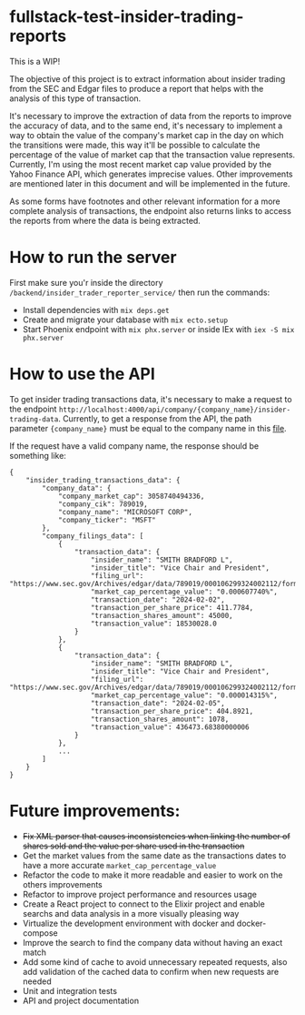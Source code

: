 # fullstack-test-insider-trading-reports
This is a WIP!

The objective of this project is to extract information about insider trading from the SEC and Edgar files to produce a report that helps with the analysis of this type of transaction.

It's necessary to improve the extraction of data from the reports to improve the accuracy of data, and to the same end, it's necessary to implement a way to obtain the value of the company's market cap in the day on which the transitions were made, this way it'll be possible to calculate the percentage of the value of market cap that the transaction value represents. Currently, I'm using the most recent market cap value provided by the Yahoo Finance API, which generates imprecise values. Other improvements are mentioned later in this document and will be implemented in the future.

As some forms have footnotes and other relevant information for a more complete analysis of transactions, the endpoint also returns links to access the reports from where the data is being extracted.

# How to run the server
First make sure you'r inside the directory `/backend/insider_trader_reporter_service/` then run the commands:
  * Install dependencies with `mix deps.get`
  * Create and migrate your database with `mix ecto.setup`
  * Start Phoenix endpoint with `mix phx.server` or inside IEx with `iex -S mix phx.server`

# How to use the API
To get insider trading transactions data, it's necessary to make a request to the endpoint `http://localhost:4000/api/company/{company_name}/insider-trading-data`.
Currently, to get a response from the API, the path parameter `{company_name}` must be equal to the company name in this [file](https://www.sec.gov/files/company_tickers_exchange.json).

If the request have a valid company name, the response should be something like:
```
{
    "insider_trading_transactions_data": {
        "company_data": {
            "company_market_cap": 3058740494336,
            "company_cik": 789019,
            "company_name": "MICROSOFT CORP",
            "company_ticker": "MSFT"
        },
        "company_filings_data": [
            {
                "transaction_data": {
                    "insider_name": "SMITH BRADFORD L",
                    "insider_title": "Vice Chair and President",
                    "filing_url": "https://www.sec.gov/Archives/edgar/data/789019/000106299324002112/form4.xml",
                    "market_cap_percentage_value": "0.000607740%",
                    "transaction_date": "2024-02-02",
                    "transaction_per_share_price": 411.7784,
                    "transaction_shares_amount": 45000,
                    "transaction_value": 18530028.0
                }
            },
            {
                "transaction_data": {
                    "insider_name": "SMITH BRADFORD L",
                    "insider_title": "Vice Chair and President",
                    "filing_url": "https://www.sec.gov/Archives/edgar/data/789019/000106299324002112/form4.xml",
                    "market_cap_percentage_value": "0.000014315%",
                    "transaction_date": "2024-02-05",
                    "transaction_per_share_price": 404.8921,
                    "transaction_shares_amount": 1078,
                    "transaction_value": 436473.68380000006
                }
            },
            ...
        ]
    }
}
```

# Future improvements:
- ~~Fix XML parser that causes inconsistencies when linking the number of shares sold and the value per share used in the transaction~~
- Get the market values from the same date as the transactions dates to have a more accurate `market_cap_percentage_value`
- Refactor the code to make it more readable and easier to work on the others improvements
- Refactor to improve project performance and resources usage
- Create a React project to connect to the Elixir project and enable searchs and data analysis in a more visually pleasing way
- Virtualize the development environment with docker and docker-compose
- Improve the search to find the company data without having an exact match
- Add some kind of cache to avoid unnecessary repeated requests, also add validation of the cached data to confirm when new requests are needed
- Unit and integration tests
- API and project documentation
